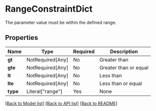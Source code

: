 # RangeConstraintDict

The parameter value must be within the defined range.


## Properties
| Name | Type | Required | Description |
| ------------ | ------------- | ------------- | ------------- |
**gt** | NotRequired[Any] | No | Greater than |
**gte** | NotRequired[Any] | No | Greater than or equal |
**lt** | NotRequired[Any] | No | Less than |
**lte** | NotRequired[Any] | No | Less than or equal |
**type** | Literal["range"] | Yes | None |


[[Back to Model list]](../../README.md#documentation-for-models) [[Back to API list]](../../README.md#documentation-for-api-endpoints) [[Back to README]](../../README.md)

